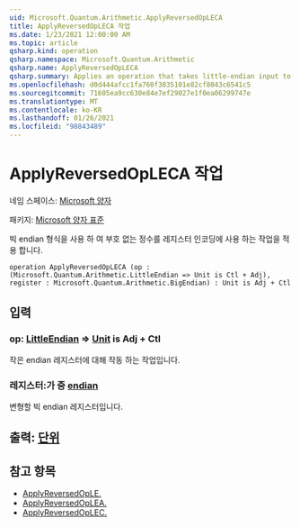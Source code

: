 ```yaml
---
uid: Microsoft.Quantum.Arithmetic.ApplyReversedOpLECA
title: ApplyReversedOpLECA 작업
ms.date: 1/23/2021 12:00:00 AM
ms.topic: article
qsharp.kind: operation
qsharp.namespace: Microsoft.Quantum.Arithmetic
qsharp.name: ApplyReversedOpLECA
qsharp.summary: Applies an operation that takes little-endian input to a register encoding an unsigned integer using big-endian format.
ms.openlocfilehash: d0d444afcc1fa760f3035101e82cf8043c6541c5
ms.sourcegitcommit: 71605ea9cc630e84e7ef29027e1f0ea06299747e
ms.translationtype: MT
ms.contentlocale: ko-KR
ms.lasthandoff: 01/26/2021
ms.locfileid: "98843489"
---
```

# <a name="applyreversedopleca-operation"></a>ApplyReversedOpLECA 작업

네임 스페이스: [Microsoft 양자](xref:Microsoft.Quantum.Arithmetic)

패키지: [Microsoft 양자 표준](https://nuget.org/packages/Microsoft.Quantum.Standard)


빅 endian 형식을 사용 하 여 부호 없는 정수를 레지스터 인코딩에 사용 하는 작업을 적용 합니다.

```qsharp
operation ApplyReversedOpLECA (op : (Microsoft.Quantum.Arithmetic.LittleEndian => Unit is Ctl + Adj), register : Microsoft.Quantum.Arithmetic.BigEndian) : Unit is Adj + Ctl
```


## <a name="input"></a>입력

### <a name="op--littleendian--unit--is-adj--ctl"></a>op: [LittleEndian](xref:Microsoft.Quantum.Arithmetic.LittleEndian) => [Unit](xref:microsoft.quantum.lang-ref.unit)  is Adj + Ctl

작은 endian 레지스터에 대해 작동 하는 작업입니다.


### <a name="register--bigendian"></a>레지스터:가 중 [endian](xref:Microsoft.Quantum.Arithmetic.BigEndian)

변형할 빅 endian 레지스터입니다.



## <a name="output--unit"></a>출력: [단위](xref:microsoft.quantum.lang-ref.unit)



## <a name="see-also"></a>참고 항목

- [ApplyReversedOpLE.](xref:Microsoft.Quantum.Arithmetic.ApplyReversedOpLE)
- [ApplyReversedOpLEA.](xref:Microsoft.Quantum.Arithmetic.ApplyReversedOpLEA)
- [ApplyReversedOpLEC.](xref:Microsoft.Quantum.Arithmetic.ApplyReversedOpLEC)